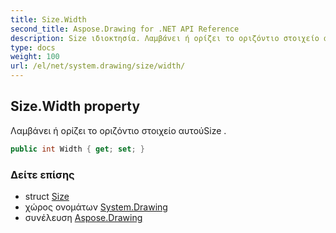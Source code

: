 ```yaml
---
title: Size.Width
second_title: Aspose.Drawing for .NET API Reference
description: Size ιδιοκτησία. Λαμβάνει ή ορίζει το οριζόντιο στοιχείο αυτούSize .
type: docs
weight: 100
url: /el/net/system.drawing/size/width/
---
```

## Size.Width property

Λαμβάνει ή ορίζει το οριζόντιο στοιχείο αυτούSize .

```csharp
public int Width { get; set; }
```

### Δείτε επίσης

* struct [Size](../)
* χώρος ονομάτων [System.Drawing](../../size/)
* συνέλευση [Aspose.Drawing](../../../)


